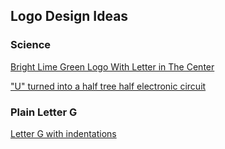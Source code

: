 ## Logo Design Ideas

### Science
<a href="https://www.shutterstock.com/image-vector/new-tech-vector-logo-green-dots-1161251539?src=AK4UcEybtWrpTuqdT2we6A-2-97">Bright Lime Green Logo With Letter in The Center</a>

<a href="https://www.shutterstock.com/image-vector/logo-technology-biotechnology-tech-icon-symbol-760854838?src=AK4UcEybtWrpTuqdT2we6A-4-21">"U" turned into a half tree half electronic circuit</a>

### Plain Letter G
<a href="https://www.shutterstock.com/image-vector/creative-logo-design-letter-g-colorful-262760231?irgwc=1&utm_medium=Affiliate&utm_campaign=Freepik%20Company%2C%20S.L.&utm_source=39422&utm_term=1125944307.1542224124">Letter G with indentations</a>
